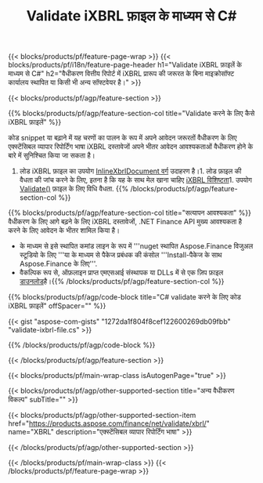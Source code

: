 ﻿---
title: Validate iXBRL फ़ाइल के माध्यम से C#
description: नमूना कोड के लिए iXBRL फ़ाइल सत्यापन. उपयोग API उदाहरण कोड validate करने के लिए बैच iXBRL फ़ाइलें भीतर .NET आधारित अनुप्रयोगों. 
url: /hi/net/validate/ixbrl/
family: finance
platformtag: net
feature: validate
informat: iXBRL
outformat: 
otherformats: 
---
{{< blocks/products/pf/feature-page-wrap >}}
{{< blocks/products/pf/i18n/feature-page-header h1="Validate iXBRL फ़ाइलें के माध्यम से C#" h2="वैधीकरण वित्तीय रिपोर्ट में iXBRL प्रारूप की जरूरत के बिना माइक्रोसॉफ्ट कार्यालय स्थापित या किसी भी अन्य सॉफ्टवेयर है।" >}}

{{< blocks/products/pf/agp/feature-section >}}

{{% blocks/products/pf/agp/feature-section-col title="Validate करने के लिए कैसे iXBRL फ़ाइलें" %}}

कोड snippet या बढ़ाने में यह चरणों का पालन के रूप में अपने आवेदन जरूरतों वैधीकरण के लिए एक्स्टेंसिबल व्यापार रिपोर्टिंग भाषा iXBRL दस्तावेजों अपने भीतर आवेदन आवश्यकताओं वैधीकरण होने के बारे में सुनिश्चित किया जा सकता है।

1. लोड iXBRL फ़ाइल का उपयोग [InlineXbrlDocument वर्ग](https://apireference.aspose.com/finance/net/aspose.finance.xbrl.inline/inlinexbrldocument) उदाहरण है।1. लोड फ़ाइल की वैधता की जांच करने के लिए, इतना है कि यह के साथ मेल खाना चाहिए [iXBRL विशिष्टता](http://www.xbrl.org/specification/inlinexbrl-part1/rec-2013-11-18/inlinexbrl-part1-rec-2013-11-18.html)1. उपयोग [Validate()](https://apireference.aspose.com/finance/net/aspose.finance.xbrl.inline/inlinexbrldocument/methods/validate) फ़ाइल के लिए विधि वैधता.
{{% /blocks/products/pf/agp/feature-section-col %}}

{{% blocks/products/pf/agp/feature-section-col title="सत्यापन आवश्यकता" %}}
वैधीकरण के लिए आगे बढ़ने के लिए iXBRL दस्तावेजों, .NET Finance API मुख्य आवश्यकता है करने के लिए आवेदन के भीतर शामिल किया है। 
- के माध्यम से इसे स्थापित कमांड लाइन के रूप में '''nuget स्थापित Aspose.Finance विजुअल स्टूडियो के लिए '''या के माध्यम से पैकेज प्रबंधक की कंसोल '''Install-पैकेज के साथ Aspose.Finance के लिए'''.
- वैकल्पिक रूप से, ऑफ़लाइन प्राप्त एमएसआई संस्थापक या DLLs में से एक ज़िप फ़ाइल [डाउनलोड](https://downloads.aspose.com/finance/net)है।{{% /blocks/products/pf/agp/feature-section-col %}}

{{% blocks/products/pf/agp/code-block title="C# validate करने के लिए कोड iXBRL फ़ाइलें" offSpacer="" %}}

{{< gist "aspose-com-gists" "1272da1f804f8cef122600269db09fbb" "validate-ixbrl-file.cs" >}}

{{% /blocks/products/pf/agp/code-block %}}

{{< /blocks/products/pf/agp/feature-section >}}

{{< blocks/products/pf/main-wrap-class isAutogenPage="true" >}}

{{< blocks/products/pf/agp/other-supported-section title="अन्य वैधीकरण विकल्प" subTitle="" >}}

{{< blocks/products/pf/agp/other-supported-section-item href="https://products.aspose.com/finance/net/validate/xbrl/" name="XBRL" description="एक्स्टेंसिबल व्यापार रिपोर्टिंग भाषा" >}}

{{< /blocks/products/pf/agp/other-supported-section >}}

{{< /blocks/products/pf/main-wrap-class >}}
{{< /blocks/products/pf/feature-page-wrap >}}